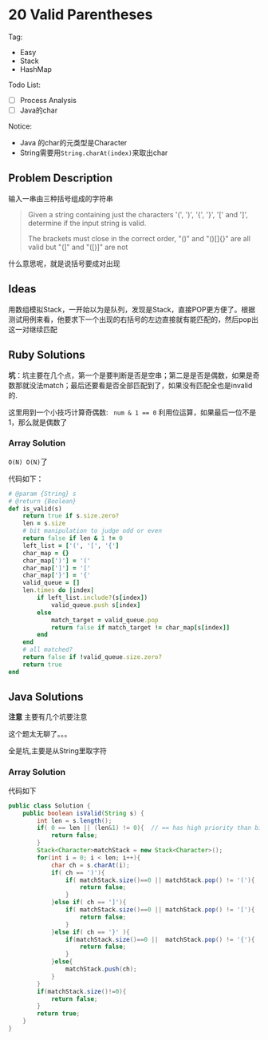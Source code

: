 # 20 Valid Parentheses

Tag:

- Easy
- Stack
- HashMap

Todo List:

- [ ] Process Analysis
- [ ] Java的char

Notice:

- Java 的char的元类型是Character
- String需要用`String.charAt(index)`来取出char

## Problem Description

输入一串由三种括号组成的字符串

> Given a string containing just the characters '(', ')', '{', '}', '[' and ']', determine if the input string is valid.
>
> The brackets must close in the correct order, "()" and "()[]{}" are all valid but "(]" and "([)]" are not

什么意思呢，就是说括号要成对出现

## Ideas

用数组模拟Stack，一开始以为是队列，发现是Stack，直接POP更方便了。根据测试用例来看，他要求下一个出现的右括号的左边直接就有能匹配的，然后pop出这一对继续匹配

## Ruby Solutions

**坑**：坑主要在几个点，第一个是要判断是否是空串；第二是是否是偶数，如果是奇数那就没法match；最后还要看是否全部匹配到了，如果没有匹配全也是invalid的.

这里用到一个小技巧计算奇偶数: ` num & 1 == 0` 利用位运算，如果最后一位不是1，那么就是偶数了

### Array Solution 

`O(N) O(N)`了

代码如下：

```ruby
# @param {String} s
# @return {Boolean}
def is_valid(s)
    return true if s.size.zero?
    len = s.size
    # bit manipulation to judge odd or even
    return false if len & 1 != 0
    left_list = ['(', '[', '{']
    char_map = {}
    char_map[')'] = '('
    char_map[']'] = '['
    char_map['}'] = '{'
    valid_queue = []
    len.times do |index|
        if left_list.include?(s[index])
            valid_queue.push s[index] 
        else
            match_target = valid_queue.pop
            return false if match_target != char_map[s[index]]
        end
    end
    # all matched?
    return false if !valid_queue.size.zero?
    return true
end
```





## Java Solutions

**注意** 主要有几个坑要注意

这个题太无聊了。。。

全是坑,主要是从String里取字符

### Array Solution

代码如下

```java
public class Solution {
    public boolean isValid(String s) {
        int len = s.length();
        if( 0 == len || (len&1) != 0){  // == has high priority than bit &
            return false;
        }
        Stack<Character>matchStack = new Stack<Character>();
        for(int i = 0; i < len; i++){
            char ch = s.charAt(i);
            if( ch == ')'){
                if( matchStack.size()==0 || matchStack.pop() != '('){
                    return false;
                }
            }else if( ch == ']'){
                if( matchStack.size()==0 || matchStack.pop() != '['){
                    return false;
                }
            }else if( ch == '}' ){
                if(matchStack.size()==0 ||  matchStack.pop() != '{'){
                    return false;
                }
            }else{
                matchStack.push(ch);
            }
        }
        if(matchStack.size()!=0){
            return false;
        }
        return true;
    }
}
```

